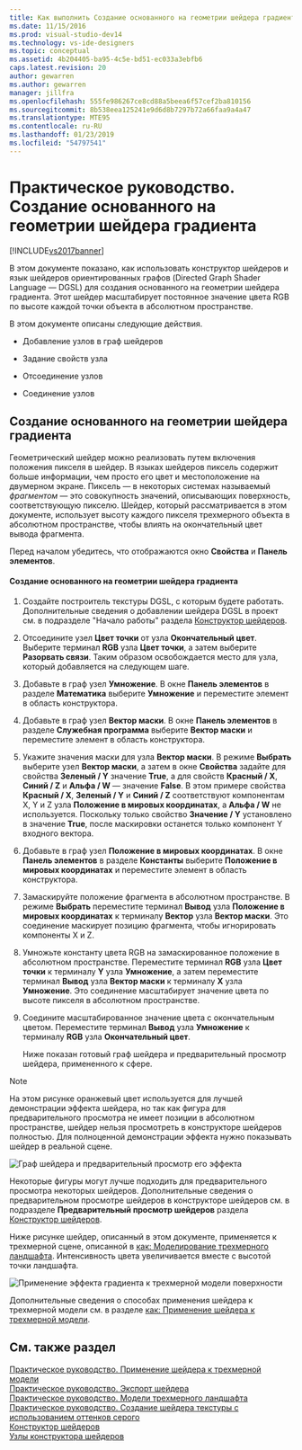 ```yaml
---
title: Как выполнить Создание основанного на геометрии шейдера градиента | Документация Майкрософт
ms.date: 11/15/2016
ms.prod: visual-studio-dev14
ms.technology: vs-ide-designers
ms.topic: conceptual
ms.assetid: 4b204405-ba95-4c5e-bd51-ec033a3ebfb6
caps.latest.revision: 20
author: gewarren
ms.author: gewarren
manager: jillfra
ms.openlocfilehash: 555fe986267ce8cd88a5beea6f57cef2ba810156
ms.sourcegitcommit: 8b538eea125241e9d6d8b7297b72a66faa9a4a47
ms.translationtype: MTE95
ms.contentlocale: ru-RU
ms.lasthandoff: 01/23/2019
ms.locfileid: "54797541"
---
```

# <a name="how-to-create-a-geometry-based-gradient-shader"></a>Практическое руководство. Создание основанного на геометрии шейдера градиента
[!INCLUDE[vs2017banner](../includes/vs2017banner.md)]

В этом документе показано, как использовать конструктор шейдеров и язык шейдеров ориентированных графов (Directed Graph Shader Language — DGSL) для создания основанного на геометрии шейдера градиента. Этот шейдер масштабирует постоянное значение цвета RGB по высоте каждой точки объекта в абсолютном пространстве.  
  
 В этом документе описаны следующие действия.  
  
-   Добавление узлов в граф шейдеров  
  
-   Задание свойств узла  
  
-   Отсоединение узлов  
  
-   Соединение узлов  
  
## <a name="creating-a-geometry-based-gradient-shader"></a>Создание основанного на геометрии шейдера градиента  
 Геометрический шейдер можно реализовать путем включения положения пикселя в шейдер. В языках шейдеров пиксель содержит больше информации, чем просто его цвет и местоположение на двумерном экране. Пиксель — в некоторых системах называемый *фрагментом* — это совокупность значений, описывающих поверхность, соответствующую пикселю. Шейдер, который рассматривается в этом документе, использует высоту каждого пикселя трехмерного объекта в абсолютном пространстве, чтобы влиять на окончательный цвет вывода фрагмента.  
  
 Перед началом убедитесь, что отображаются окно **Свойства** и **Панель элементов**.  
  
#### <a name="to-create-a-geometry-based-gradient-shader"></a>Создание основанного на геометрии шейдера градиента  
  
1. Создайте построитель текстуры DGSL, с которым будете работать. Дополнительные сведения о добавлении шейдера DGSL в проект см. в подразделе "Начало работы" раздела [Конструктор шейдеров](../designers/shader-designer.md).  
  
2. Отсоедините узел **Цвет точки** от узла **Окончательный цвет**. Выберите терминал **RGB** узла **Цвет точки**, а затем выберите **Разорвать связи**. Таким образом освобождается место для узла, который добавляется на следующем шаге.  
  
3. Добавьте в граф узел **Умножение**. В окне **Панель элементов** в разделе **Математика** выберите **Умножение** и переместите элемент в область конструктора.  
  
4. Добавьте в граф узел **Вектор маски**. В окне **Панель элементов** в разделе **Служебная программа** выберите **Вектор маски** и переместите элемент в область конструктора.  
  
5. Укажите значения маски для узла **Вектор маски**. В режиме **Выбрать** выберите узел **Вектор маски**, а затем в окне **Свойства** задайте для свойства **Зеленый / Y** значение **True**, а для свойств **Красный / X**, **Синий / Z** и **Альфа / W** — значение **False**. В этом примере свойства **Красный / X**, **Зеленый / Y** и **Синий / Z** соответствуют компонентам X, Y и Z узла **Положение в мировых координатах**, а **Альфа / W** не используется. Поскольку только свойство **Значение / Y** установлено в значение **True**, после маскировки останется только компонент Y входного вектора.  
  
6. Добавьте в граф узел **Положение в мировых координатах**. В окне **Панель элементов** в разделе **Константы** выберите **Положение в мировых координатах** и переместите элемент в область конструктора.  
  
7. Замаскируйте положение фрагмента в абсолютном пространстве. В режиме **Выбрать** переместите терминал **Вывод** узла **Положение в мировых координатах** к терминалу **Вектор** узла **Вектор маски**. Это соединение маскирует позицию фрагмента, чтобы игнорировать компоненты X и Z.  
  
8. Умножьте константу цвета RGB на замаскированное положение в абсолютном пространстве. Переместите терминал **RGB** узла **Цвет точки** к терминалу **Y** узла **Умножение**, а затем переместите терминал **Вывод** узла **Вектор маски** к терминалу **X** узла **Умножение**. Это соединение масштабирует значение цвета по высоте пикселя в абсолютном пространстве.  
  
9. Соедините масштабированное значение цвета с окончательным цветом. Переместите терминал **Вывод** узла **Умножение** к терминалу **RGB** узла **Окончательный цвет**.  
  
   Ниже показан готовый граф шейдера и предварительный просмотр шейдера, примененного к сфере.  
  
> [!NOTE]
>  На этом рисунке оранжевый цвет используется для лучшей демонстрации эффекта шейдера, но так как фигура для предварительного просмотра не имеет позиции в абсолютном пространстве, шейдер нельзя просмотреть в конструкторе шейдеров полностью. Для полноценной демонстрации эффекта нужно показывать шейдер в реальной сцене.  
  
 ![Граф шейдера и предварительный просмотр его эффекта](../designers/media/digit-gradient-effect-graph.png "Digit-Gradient-Effect-Graph")  
  
 Некоторые фигуры могут лучше подходить для предварительного просмотра некоторых шейдеров. Дополнительные сведения о предварительном просмотре шейдеров в конструкторе шейдеров см. в подразделе **Предварительный просмотр шейдеров** раздела [Конструктор шейдеров](../designers/shader-designer.md).  
  
 Ниже рисунке шейдер, описанный в этом документе, применяется к трехмерной сцене, описанной в [как: Моделирование трехмерного ландшафта](../designers/how-to-model-3-d-terrain.md). Интенсивность цвета увеличивается вместе с высотой точки ландшафта.  
  
 ![Применение эффекта градиента к трехмерной модели поверхности](../designers/media/digit-gradient-effect-result.png "Digit-Gradient-Effect-Result")  
  
 Дополнительные сведения о способах применения шейдера к трехмерной модели см. в разделе [как: Применение шейдера к трехмерной модели](../designers/how-to-apply-a-shader-to-a-3-d-model.md).  
  
## <a name="see-also"></a>См. также раздел  
 [Практическое руководство. Применение шейдера к трехмерной модели](../designers/how-to-apply-a-shader-to-a-3-d-model.md)   
 [Практическое руководство. Экспорт шейдера](../designers/how-to-export-a-shader.md)   
 [Практическое руководство. Модели трехмерного ландшафта](../designers/how-to-model-3-d-terrain.md)   
 [Практическое руководство. Создание шейдера текстуры с использованием оттенков серого](../designers/how-to-create-a-grayscale-texture-shader.md)   
 [Конструктор шейдеров](../designers/shader-designer.md)   
 [Узлы конструктора шейдеров](../designers/shader-designer-nodes.md)
